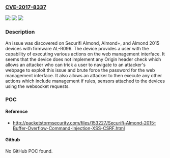 ### [CVE-2017-8337](https://cve.mitre.org/cgi-bin/cvename.cgi?name=CVE-2017-8337)
![](https://img.shields.io/static/v1?label=Product&message=n%2Fa&color=blue)
![](https://img.shields.io/static/v1?label=Version&message=n%2Fa&color=blue)
![](https://img.shields.io/static/v1?label=Vulnerability&message=n%2Fa&color=brighgreen)

### Description

An issue was discovered on Securifi Almond, Almond+, and Almond 2015 devices with firmware AL-R096. The device provides a user with the capability of executing various actions on the web management interface. It seems that the device does not implement any Origin header check which allows an attacker who can trick a user to navigate to an attacker's webpage to exploit this issue and brute force the password for the web management interface. It also allows an attacker to then execute any other actions which include management if rules, sensors attached to the devices using the websocket requests.

### POC

#### Reference
- http://packetstormsecurity.com/files/153227/Securifi-Almond-2015-Buffer-Overflow-Command-Injection-XSS-CSRF.html

#### Github
No GitHub POC found.

